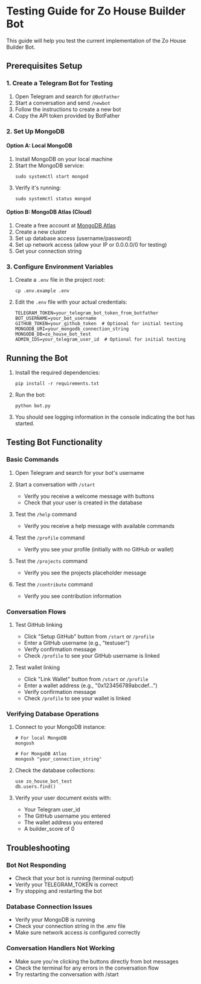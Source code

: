 # Testing Guide for Zo House Builder Bot

This guide will help you test the current implementation of the Zo House Builder Bot.

## Prerequisites Setup

### 1. Create a Telegram Bot for Testing

1. Open Telegram and search for `@BotFather`
2. Start a conversation and send `/newbot`
3. Follow the instructions to create a new bot
4. Copy the API token provided by BotFather

### 2. Set Up MongoDB

#### Option A: Local MongoDB
1. Install MongoDB on your local machine
2. Start the MongoDB service:
   ```
   sudo systemctl start mongod
   ```
3. Verify it's running:
   ```
   sudo systemctl status mongod
   ```

#### Option B: MongoDB Atlas (Cloud)
1. Create a free account at [MongoDB Atlas](https://www.mongodb.com/cloud/atlas)
2. Create a new cluster
3. Set up database access (username/password)
4. Set up network access (allow your IP or 0.0.0.0/0 for testing)
5. Get your connection string

### 3. Configure Environment Variables

1. Create a `.env` file in the project root:
   ```
   cp .env.example .env
   ```
2. Edit the `.env` file with your actual credentials:
   ```
   TELEGRAM_TOKEN=your_telegram_bot_token_from_botfather
   BOT_USERNAME=your_bot_username
   GITHUB_TOKEN=your_github_token  # Optional for initial testing
   MONGODB_URI=your_mongodb_connection_string
   MONGODB_DB=zo_house_bot_test
   ADMIN_IDS=your_telegram_user_id  # Optional for initial testing
   ```

## Running the Bot

1. Install the required dependencies:
   ```
   pip install -r requirements.txt
   ```

2. Run the bot:
   ```
   python bot.py
   ```

3. You should see logging information in the console indicating the bot has started.

## Testing Bot Functionality

### Basic Commands

1. Open Telegram and search for your bot's username
2. Start a conversation with `/start`
   - Verify you receive a welcome message with buttons
   - Check that your user is created in the database

3. Test the `/help` command
   - Verify you receive a help message with available commands

4. Test the `/profile` command
   - Verify you see your profile (initially with no GitHub or wallet)

5. Test the `/projects` command
   - Verify you see the projects placeholder message

6. Test the `/contribute` command
   - Verify you see contribution information

### Conversation Flows

1. Test GitHub linking
   - Click "Setup GitHub" button from `/start` or `/profile`
   - Enter a GitHub username (e.g., "testuser")
   - Verify confirmation message
   - Check `/profile` to see your GitHub username is linked

2. Test wallet linking
   - Click "Link Wallet" button from `/start` or `/profile`
   - Enter a wallet address (e.g., "0x123456789abcdef...")
   - Verify confirmation message
   - Check `/profile` to see your wallet is linked

### Verifying Database Operations

1. Connect to your MongoDB instance:
   ```
   # For local MongoDB
   mongosh
   
   # For MongoDB Atlas
   mongosh "your_connection_string"
   ```

2. Check the database collections:
   ```
   use zo_house_bot_test
   db.users.find()
   ```

3. Verify your user document exists with:
   - Your Telegram user_id
   - The GitHub username you entered
   - The wallet address you entered
   - A builder_score of 0

## Troubleshooting

### Bot Not Responding
- Check that your bot is running (terminal output)
- Verify your TELEGRAM_TOKEN is correct
- Try stopping and restarting the bot

### Database Connection Issues
- Verify your MongoDB is running
- Check your connection string in the .env file
- Make sure network access is configured correctly

### Conversation Handlers Not Working
- Make sure you're clicking the buttons directly from bot messages
- Check the terminal for any errors in the conversation flow
- Try restarting the conversation with /start
